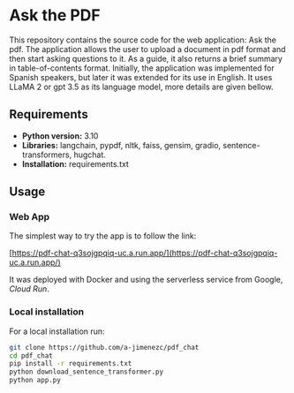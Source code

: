 # Ask the PDF

This repository contains the source code for the web application: Ask the pdf. The application allows the user to upload a document in pdf format and then start asking questions to it. As a guide, it also returns a brief summary in table-of-contents format. Initially, the application was implemented for Spanish speakers, but later it was extended for its use in English. It uses LLaMA 2 or gpt 3.5 as its language model, more details are given bellow.

## Requirements

* **Python version:** 3.10
* **Libraries:** langchain, pypdf, nltk, faiss, gensim, gradio, sentence-transformers, hugchat.
* **Installation:** requirements.txt

## Usage

### Web App
The simplest way to try the app is to follow the link: 

[https://pdf-chat-q3sojgpqiq-uc.a.run.app/](https://pdf-chat-q3sojgpqiq-uc.a.run.app/)

It was deployed with Docker and using the serverless service from Google, *Cloud Run*.

### Local installation
For a local installation run:

```bash
git clone https://github.com/a-jimenezc/pdf_chat
cd pdf_chat
pip install -r requirements.txt
python download_sentence_transformer.py
python app.py
```

